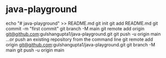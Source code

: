 # java-playground
echo "# java-playground" >> README.md
git init
git add README.md
git commit -m "first commit"
git branch -M main
git remote add origin git@github.com:gulshangupta1/java-playground.git
git push -u origin main
…or push an existing repository from the command line
git remote add origin git@github.com:gulshangupta1/java-playground.git
git branch -M main
git push -u origin main
